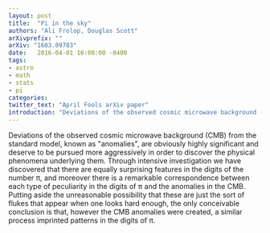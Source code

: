 ```yaml
---
layout: post
title:  "Pi in the sky"
authors: "Ali Frolop, Douglas Scott"
arXivprefix: ""
arXiv: "1603.09703"
date:   2016-04-01 16:00:00 -0400
tags:
- astro
- math
- stats
- pi
categories:
twitter_text: "April Fools arXiv paper"
introduction: "Deviations of the observed cosmic microwave background (CMB) from the standard model..."
---
```


Deviations of the observed cosmic microwave background (CMB) from the standard model, known as "anomalies", are obviously highly significant and deserve to be pursued more aggressively in order to discover the physical phenomena underlying them. Through intensive investigation we have discovered that there are equally surprising features in the digits of the number π, and moreover there is a remarkable correspondence between each type of peculiarity in the digits of π and the anomalies in the CMB. Putting aside the unreasonable possibility that these are just the sort of flukes that appear when one looks hard enough, the only conceivable conclusion is that, however the CMB anomalies were created, a similar process imprinted patterns in the digits of π.
